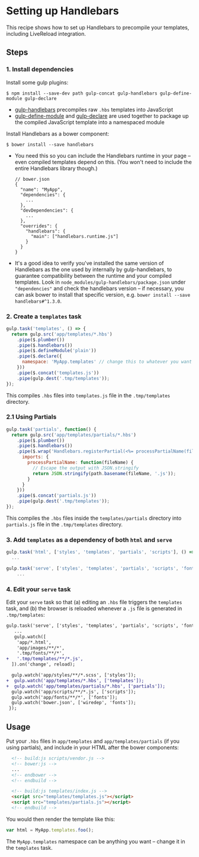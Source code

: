 # Setting up Handlebars

This recipe shows how to set up Handlebars to precompile your templates, including LiveReload integration.


## Steps

### 1. Install dependencies

Install some gulp plugins:

```
$ npm install --save-dev path gulp-concat gulp-handlebars gulp-define-module gulp-declare
```

* [gulp-handlebars](https://github.com/lazd/gulp-handlebars) precompiles raw `.hbs` templates into JavaScript
* [gulp-define-module](https://github.com/wbyoung/gulp-define-module) and [gulp-declare](https://github.com/lazd/gulp-declare) are used together to package up the compiled JavaScript template into a namespaced module

Install Handlebars as a bower component:

```
$ bower install --save handlebars
```

* You need this so you can include the Handlebars runtime in your page – even compiled templates depend on this. (You won't need to include the entire Handlebars library though.)
  ```
  // bower.json
  {
    "name": "MyApp",
    "dependencies": {
      ...
    },
    "devDependencies": {
      ...
    },
    "overrides": {
      "handlebars": {
        "main": ["handlebars.runtime.js"]
      }
    }
  }
  ```
* It's a good idea to verify you've installed the same version of Handlebars as the one used by internally by gulp-handlebars, to guarantee compatibility between the runtime and your compiled templates. Look in `node_modules/gulp-handlebars/package.json` under `"dependencies"` and check the handlebars version – if necessary, you can ask bower to install that specific version, e.g. `bower install --save handlebars#^1.3.0`.

### 2. Create a `templates` task

```js
gulp.task('templates', () => {
  return gulp.src('app/templates/*.hbs')
    .pipe($.plumber())
    .pipe($.handlebars())
    .pipe($.defineModule('plain'))
    .pipe($.declare({
      namespace: 'MyApp.templates' // change this to whatever you want
    }))
    .pipe($.concat('templates.js'))
    .pipe(gulp.dest('.tmp/templates'));
});
```
This compiles `.hbs` files into `templates.js` file in the `.tmp/templates` directory.

### 2.1 Using Partials

```js
gulp.task('partials', function() {
  return gulp.src('app/templates/partials/*.hbs')
    .pipe($.plumber())
    .pipe($.handlebars())
    .pipe($.wrap('Handlebars.registerPartial(<%= processPartialName(file.relative) %>, Handlebars.template(<%= contents %>));', {}, {
      imports: {
        processPartialName: function(fileName) {
          // Escape the output with JSON.stringify
          return JSON.stringify(path.basename(fileName, '.js'));
        }
      }
    }))
    .pipe($.concat('partials.js'))
    .pipe(gulp.dest('.tmp/templates'));
});
```
This compiles the `.hbs` files inside the `templates/partials` directory into `partials.js` file in the `.tmp/templates` directory.

### 3. Add `templates` as a dependency of both `html` and `serve`

```js
gulp.task('html', ['styles', 'templates', 'partials', 'scripts'], () => {
  ...
```

```js
gulp.task('serve', ['styles', 'templates', 'partials', 'scripts', 'fonts'], () => {
    ...
```

### 4. Edit your `serve` task

Edit your `serve` task so that (a) editing an `.hbs` file triggers the `templates` task, and (b) the browser is reloaded whenever a `.js` file is generated in `.tmp/templates`:

```diff
gulp.task('serve', ['styles', 'templates', 'partials', 'scripts', 'fonts'], () => {
   ...
   gulp.watch([
    'app/*.html',
    'app/images/**/*',
    '.tmp/fonts/**/*',
+   '.tmp/templates/**/*.js',
  ]).on('change', reload);

  gulp.watch('app/styles/**/*.scss', ['styles']);
+  gulp.watch('app/templates/*.hbs', ['templates']);
+  gulp.watch('app/templates/partials/*.hbs', ['partials']);
  gulp.watch('app/scripts/**/*.js', ['scripts']);
  gulp.watch('app/fonts/**/*', ['fonts']);
  gulp.watch('bower.json', ['wiredep', 'fonts']);
 });
```

## Usage

Put your `.hbs` files in `app/templates` and `app/templates/partials` (if you using partials), and include in your HTML after the bower components:

```html
  <!-- build:js scripts/vendor.js -->
  <!-- bower:js -->
  ...
  <!-- endbower -->
  <!-- endbuild -->

  <!-- build:js templates/index.js -->
  <script src="templates/templates.js"></script>
  <script src="templates/partials.js"></script>
  <!-- endbuild -->
```

You would then render the template like this:

```js
var html = MyApp.templates.foo();
```

The `MyApp.templates` namespace can be anything you want – change it in the `templates` task.
